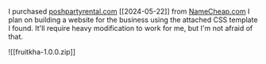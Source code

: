 I purchased [poshpartyrental.com](http://poshpartyrental.com) [[2024-05-22]] from [NameCheap.com](https://namecheap.com)
I plan on building a website for the business using the attached CSS template I found.  It'll require heavy modification to work for me, but I'm not afraid of that.

![[fruitkha-1.0.0.zip]]
